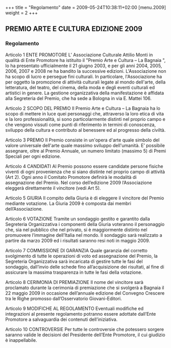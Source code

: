 +++
title = "Regolamento"
date = 2009-05-24T10:38:11+02:00
[menu.2009]
weight = 2
+++
## PREMIO ARTE E CULTURA EDIZIONE 2009

### Regolamento

Articolo 1
ENTE PROMOTORE
L’ Associazione Culturale Attilio Monti in qualità di Ente Promotore ha istituito il "Premio Arte e Cultura – La Bagnaia ", lo ha presentato ufficialmente il 21 giugno 2003, e per gli anni 2004, 2005, 2006, 2007 e 2008 ne ha bandito la successive edizioni. L'Associazione non ha scopo di lucro e persegue fini culturali. In particolare, l'Associazione ha per oggetto la promozione di attività culturali legate al mondo dell'arte, della letteratura, del teatro, del cinema, della moda e degli eventi culturali ed artistici in genere. La gestione organizzativa della manifestazione è affidata alla Segreteria del Premio, che ha sede a Bologna in via E. Mattei 106.

Articolo 2
SCOPO DEL PREMIO
Il Premio Arte e Cultura – La Bagnaia ha lo scopo di mettere in luce quei personaggi che, attraverso la loro etica di vita e la loro professionalità, si sono particolarmente distinti nel proprio campo e che vengono vissuti come punti di riferimento in termini di conoscenza, sviluppo della cultura e contributo al benessere ed al progresso della civiltà.

Articolo 3
PREMIO
Il Premio consiste in un'opera d'arte quale simbolo del valore universale dell'arte quale massimo sviluppo dell'umanità. E’ possibile assegnare, oltre al Premio Annuale, un numero limitato (massimo 5) di Premi Speciali per ogni edizione.

Articolo 4
CANDIDATI
Al Premio possono essere candidate persone fisiche viventi di ogni provenienza che si siano distinte nel proprio campo di attività (Art 2). Ogni anno il Comitato Promotore definirà le modalità di assegnazione del Premio. Nel corso dell’edizione 2009 l’Associazione eleggerà direttamente il vincitore (vedi Art 5).

Articolo 5
GIURIA
Il compito della Giuria è di eleggere il vincitore del Premio mediante votazione. La Giuria 2009 è composta dai membri dell’Associazione.

Articolo 6
VOTAZIONE
Tramite un sondaggio gestito e garantito dalla Segreteria Organizzativa i componenti della Giuria voteranno il personaggio che, sia nel pubblico che nel privato, si è maggiormente distinto nel promuovere l’immagine dell’Italia nel mondo. Il sondaggio sarà realizzato a partire da marzo 2009 ed i risultati saranno resi noti in maggio 2009.

Articolo 7
COMMISSIONE DI GARANZIA
Quale garanzia del corretto svolgimento di tutte le operazioni di voto ed assegnazione del Premio, la Segreteria Organizzativa sarà incaricata di gestire tutte le fasi del sondaggio, dall’invio delle schede fino all’acquisizione dei risultati, al fine di assicurare la massima trasparenza in tutte le fasi della votazione.

Articolo 8
CERIMONIA DI PREMIAZIONE
Il nome del vincitore sarà proclamato durante la cerimonia di premiazione che si svolgerà a Bagnaia il 22 maggio 2009 in occasione dell’annuale edizione del Convegno Crescere tra le Righe promosso dall’Osservatorio Giovani-Editori.

Articolo 9
MODIFICHE AL REGOLAMENTO
Eventuali modifiche ed integrazioni al presente regolamento potranno essere adottate dall’Ente Promotore a salvaguardia dei contenuti dell’iniziativa.

Articolo 10
CONTROVERSIE
Per tutte le controversie che potessero sorgere saranno valide le decisioni del Presidente dell’Ente Promotore, il cui giudizio è inappellabile.
